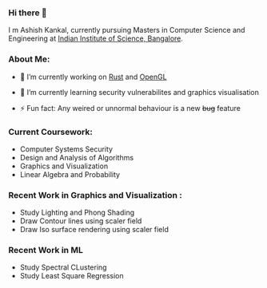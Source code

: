 ### Hi there 👋

I m Ashish Kankal, currently pursuing Masters in Computer Science and Engineering at [Indian Institute of Science, Bangalore](https://www.iisc.ac.in/).


### About Me:

- 🔭 I’m currently working on [Rust](https://www.rust-lang.org/) and [OpenGL](https://www.opengl.org/)
- 🌱 I’m currently learning security vulnerabilites and graphics visualisation

- ⚡ Fun fact: Any weired or unnormal behaviour is a new ~~bug~~ feature

### Current Coursework:
- Computer Systems Security
- Design and Analysis of Algorithms
- Graphics and Visualization
- Linear Algebra and Probability

### Recent Work in Graphics and Visualization :
- Study Lighting and Phong Shading
- Draw Contour lines using scaler field
- Draw Iso surface rendering using scaler field

### Recent Work in ML
- Study Spectral CLustering
- Study Least Square Regression

